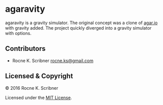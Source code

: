 # agaravity
agaravity is a gravity simulator. The original concept was a clone of [agar.io](http://www.agar.io) with gravity added. The project quickly diverged into a gravity simulator with options.

## Contributors

- Rocne K. Scribner <rocne.ks@gmail.com>

## Licensed & Copyright

© 2016 Rocne K. Scribner

Licensed under the [MIT License](LICENSE).
